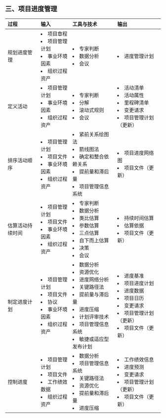 ## 三、项目进度管理
|过程|输入|工具与技术|输出|
|:-|:-|:-|:-|
|规划进度管理|<li>项目章程</li> <li>项目管理计划</li> <li>事业环境因素</li> <li>组织过程资产</li>|<li>专家判断</li> <li>数据分析</li> <li>会议</li>|<li>进度管理计划</li>|
|定义活动|<li>项目管理计划</li> <li>事业环境因素</li>  <li>组织过程资产</li>|<li>专家判断</li> <li>分解</li> <li>滚动式规则</li> <li>会议</li>|<li>活动清单</li> <li>活动属性</li> <li>里程碑清单</li> <li>变更请求</li> <li>项目管理计划（更新）</li>|
|排序活动顺序|<li>项目管理计划</li> <li>项目文件</li> <li>事业环境因素</li> <li>组织过程资产</li>|<li>紧前关系绘图法</li> <li>箭线图法</li> <li>确定和整合依赖关系</li> <li>提前量和滞后量</li> <li>项目管理信息系统</li>|<li>项目进度网络图</li> <li>项目文件（更新）</li>|
|估算活动持续时间|<li>项目管理计划</li> <li>项目文件</li> <li>事业环境因素</li> <li>组织过程资产</li>|<li>专家判断</li> <li>数据分析</li> <li>类比估算</li> <li>参数估算</li> <li>三点估算</li> <li>自下而上估算</li>  <li>决策</li> <li>会议</li>|<li>持续时间估算</li> <li>估算依据</li> <li>项目文件（更新）</li>|
|制定进度计划|<li>项目管理计划</li> <li>项目文件</li> <li>协议</li> <li>事业环境因素</li> <li>组织过程资产</li>|<li>数据分析</li> <li>资源优化</li> <li>进度网络分析</li> <li>关键路径法</li> <li>提前量与滞后量</li> <li>进度压缩</li> <li>计划评审技术</li> <li>项目管理信息系统</li> <li>敏捷或适应型发布计划</li>|<li>进度基准</li> <li>项目进度计划</li> <li>进度数据</li> <li>项目日历</li> <li>变更请求</li> <li>项目管理计划（更新）</li> <li>项目文件（更新）</li>|
|控制进度|<li>项目管理计划</li> <li>项目文件</li> <li>工作绩效数据</li> <li>组织过程资产</li>|<li>数据分析</li> <li>项目管理信息系统</li> <li>关键路径法</li> <li>资源优化</li> <li>提前量和滞后量</li> <li>进度压缩</li>|<li>工作绩效信息</li> <li>进度预测</li> <li>变更请求</li> <li>项目管理计划（更新）</li> <li>项目文件（更新）</li>|